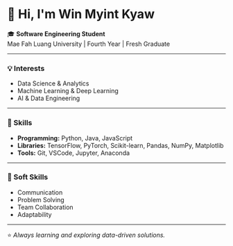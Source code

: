 # 👋 Hi, I'm Win Myint Kyaw

🎓 **Software Engineering Student**  
Mae Fah Luang University | Fourth Year | Fresh Graduate  

---

### 💡 Interests
- Data Science & Analytics  
- Machine Learning & Deep Learning  
- AI & Data Engineering 

---

### 🧠 Skills
- **Programming:** Python, Java, JavaScript  
- **Libraries:** TensorFlow, PyTorch, Scikit-learn, Pandas, NumPy, Matplotlib  
- **Tools:** Git, VSCode, Jupyter, Anaconda  

---

### 🤝 Soft Skills
- Communication  
- Problem Solving  
- Team Collaboration  
- Adaptability  

---

⭐️ *Always learning and exploring data-driven solutions.*
